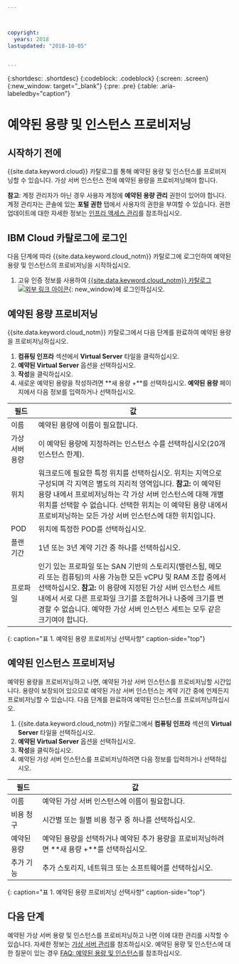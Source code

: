 ```yaml
---



copyright:
  years: 2018
lastupdated: "2018-10-05"


---
```


{:shortdesc: .shortdesc}
{:codeblock: .codeblock}
{:screen: .screen}
{:new_window: target="_blank"}
{:pre: .pre}
{:table: .aria-labeledby="caption"}

# 예약된 용량 및 인스턴스 프로비저닝

## 시작하기 전에 

{{site.data.keyword.cloud}} 카탈로그를 통해 예약된 용량 및 인스턴스를 프로비저닝할 수 있습니다. 가상 서버 인스턴스 전에 예약된 용량을 프로비저닝해야 합니다. 

**참고**: 계정 관리자가 아닌 경우 사용자 계정에 **예약된 용량 관리** 권한이 있어야 합니다. 계정 관리자는 콘솔에 있는 **포털 권한** 탭에서 사용자의 권한을 부여할 수 있습니다. 권한 업데이트에 대한 자세한 정보는 [인프라 액세스 관리](/docs/iam/mnginfra.html)를 참조하십시오.

## IBM Cloud 카탈로그에 로그인

다음 단계에 따라 {{site.data.keyword.cloud_notm}} 카탈로그에 로그인하여 예약된 용량 및 인스턴스의 프로비저닝을 시작하십시오.

  1. 고유 인증 정보를 사용하여 [{{site.data.keyword.cloud_notm}} 카탈로그 ![외부 링크 아이콘](../icons/launch-glyph.svg "외부 링크 아이콘")](https://console.bluemix.net/catalog/){: new_window}에 로그인하십시오. 

## 예약된 용량 프로비저닝 

{{site.data.keyword.cloud_notm}} 카탈로그에서 다음 단계를 완료하여 예약된 용량을 프로비저닝하십시오.

  1. **컴퓨팅 인프라** 섹션에서 **Virtual Server** 타일을 클릭하십시오.
  2. **예약된 Virtual Server** 옵션을 선택하십시오.
  3. **작성**을 클릭하십시오.
  4. 새로운 예약된 용량을 작성하려면 **새 용량 +**를 선택하십시오. **예약된 용량** 페이지에서 다음 정보를 입력하거나 선택하십시오. 

|필드                   |값               |                                                                                                                                                                                                                                                                                                                                 
| ----------------------- | ------------------- |
| 이름                    | 예약된 용량에 이름이 필요합니다. |                                                                                                                                                                                                                                                                                                       
| 가상 서버 용량          | 이 예약된 용량에 지정하려는 인스턴스 수를 선택하십시오(20개 인스턴스 한계). |                                                                                                                                                                                                                                                
| 위치                    | 워크로드에 필요한 특정 위치를 선택하십시오. 위치는 지역으로 구성되며 각 지역은 별도의 지리적 영역입니다. **참고:** 이 예약된 용량 내에서 프로비저닝하는 각 가상 서버 인스턴스에 대해 개별 위치를 선택할 수 없습니다. 선택한 위치는 이 예약된 용량 내에서 프로비저닝하는 모든 가상 서버 인스턴스에 대한 위치입니다. |
| POD                     | 위치에 특정한 POD를 선택하십시오. |
| 플랜 기간               | 1년 또는 3년 계약 기간 중 하나를 선택하십시오. |                                                                                                                                                                                                                                                                                            
| 프로파일                | 인기 있는 프로파일 또는 SAN 기반의 스토리지(밸런스됨, 메모리 또는 컴퓨팅)의 사용 가능한 모든 vCPU 및 RAM 조합 중에서 선택하십시오. **참고:** 이 용량에 지정된 가상 서버 인스턴스 세트 내에서 서로 다른 프로파일 크기를 조합하거나 나중에 크기를 변경할 수 없습니다. 예약한 가상 서버 인스턴스 세트는 모두 같은 크기여야 합니다. | 
{: caption="표 1. 예약된 용량 프로비저닝 선택사항" caption-side="top"}


## 예약된 인스턴스 프로비저닝

예약된 용량을 프로비저닝하고 나면, 예약된 가상 서버 인스턴스를 프로비저닝할 시간입니다. 용량이 보장되어 있으므로 예약된 가상 서버 인스턴스는 계약 기간 중에 언제든지 프로비저닝할 수 있습니다. 다음 단계를 완료하여 예약된 인스턴스를 프로비저닝하십시오. 

1. {{site.data.keyword.cloud_notm}} 카탈로그에서 **컴퓨팅 인프라** 섹션의 **Virtual Server** 타일을 선택하십시오. 
2. **예약된 Virtual Server** 옵션을 선택하십시오. 
3. **작성**을 클릭하십시오. 
4. 예약된 가상 서버 인스턴스를 프로비저닝하려면 다음 정보를 입력하거나 선택하십시오. 

|필드                     |값               |                                                                                                                                                                                                                                                                                                                                 
| ------------------------- | ------------------- |
| 이름                      | 예약된 가상 서버 인스턴스에 이름이 필요합니다. |                                                                                                                                                                                                                                                                                                       
| 비용 청구                 | 시간별 또는 월별 비용 청구 중 하나를 선택하십시오. |                                                                                                                                                                                                                                                
| 예약된 용량               | 예약된 용량을 선택하거나 예약된 추가 용량을 프로비저닝하려면 **새 용량 +**를 선택하십시오. |                                                                                                                                                                                                     
| 추가 기능                 | 추가 스토리지, 네트워크 또는 소프트웨어를 선택하십시오. |                                                                                                                                                                                                                                                                                            
{: caption="표 1. 예약된 용량 프로비저닝 선택사항" caption-side="top"}

## 다음 단계

예약된 가상 서버 용량 및 인스턴스를 프로비저닝하고 나면 이에 대한 관리를 시작할 수 있습니다. 자세한 정보는 [가상 서버 관리](vsi_managing.html)를 참조하십시오. 예약된 용량 및 인스턴스에 대한 질문이 있는 경우 [FAQ: 예약된 용량 및 인스턴스](vsi_faqs_reserved.html)를 참조하십시오. 
